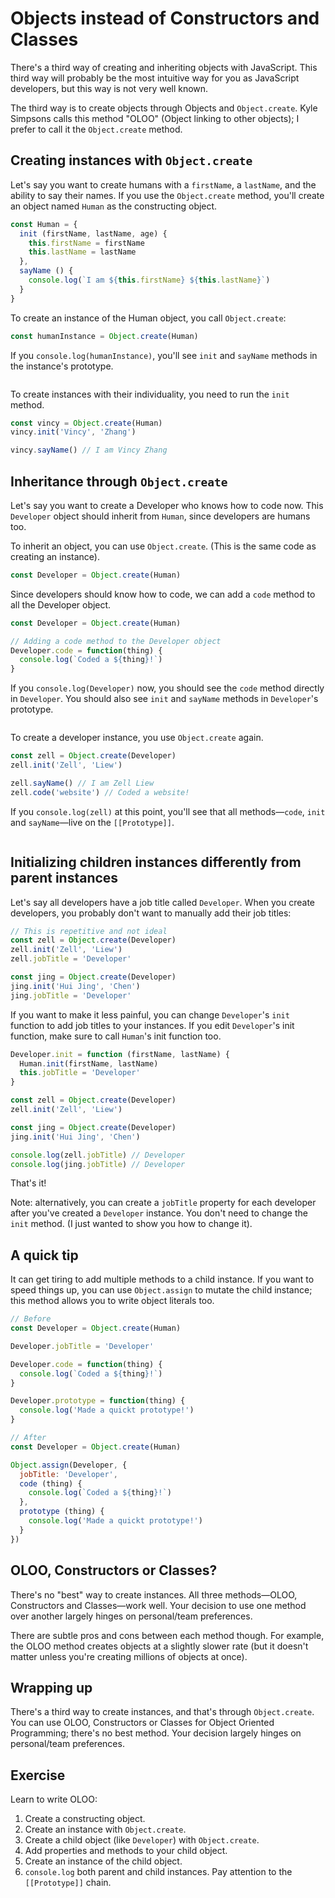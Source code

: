 # Objects instead of Constructors and Classes

There's a third way of creating and inheriting objects with JavaScript. This third way will probably be the most intuitive way for you as JavaScript developers, but this way is not very well known.

The third way is to create objects through Objects and `Object.create`. Kyle Simpsons calls this method "OLOO" (Object linking to other objects); I prefer to call it the `Object.create` method.

## Creating instances with `Object.create`

Let's say you want to create humans with a `firstName`, a `lastName`, and the ability to say their names. If you use the `Object.create` method, you'll create an object named `Human` as the constructing object.

```js
const Human = {
  init (firstName, lastName, age) {
    this.firstName = firstName
    this.lastName = lastName
  },
  sayName () {
    console.log(`I am ${this.firstName} ${this.lastName}`)
  }
}
```

To create an instance of the Human object, you call `Object.create`:

```js
const humanInstance = Object.create(Human)
```

If you `console.log(humanInstance)`, you'll see `init` and `sayName` methods in the instance's prototype.

<figure>
  <img src="/images/2017/" alt="">
  <figcaption></figcaption>
</figure>

To create instances with their individuality, you need to run the `init` method.

```js
const vincy = Object.create(Human)
vincy.init('Vincy', 'Zhang')

vincy.sayName() // I am Vincy Zhang
```

## Inheritance through `Object.create`

Let's say you want to create a Developer who knows how to code now. This `Developer` object should inherit from `Human`, since developers are humans too.

To inherit an object, you can use `Object.create`. (This is the same code as creating an instance).

```js
const Developer = Object.create(Human)
```

Since developers should know how to code, we can add a `code` method to all the Developer object.

```js
const Developer = Object.create(Human)

// Adding a code method to the Developer object
Developer.code = function(thing) {
  console.log(`Coded a ${thing}!`)
}
```

If you `console.log(Developer)` now, you should see the `code` method directly in `Developer`. You should also see `init` and `sayName` methods in `Developer`'s prototype.

<figure>
  <img src="/images/2017/" alt="">
  <figcaption></figcaption>
</figure>

To create a developer instance, you use `Object.create` again.

```js
const zell = Object.create(Developer)
zell.init('Zell', 'Liew')

zell.sayName() // I am Zell Liew
zell.code('website') // Coded a website!
```

If you `console.log(zell)` at this point, you'll see that all methods—`code`, `init` and `sayName`—live on the `[[Prototype]]`.

<figure>
  <img src="/images/2017/" alt="">
  <figcaption></figcaption>
</figure>

## Initializing children instances differently from parent instances

Let's say all developers have a job title called `Developer`. When you create developers, you probably don't want to manually add their job titles:

```js
// This is repetitive and not ideal
const zell = Object.create(Developer)
zell.init('Zell', 'Liew')
zell.jobTitle = 'Developer'

const jing = Object.create(Developer)
jing.init('Hui Jing', 'Chen')
jing.jobTitle = 'Developer'
```

If you want to make it less painful, you can change `Developer`'s `init` function to add job titles to your instances. If you edit `Developer`'s init function, make sure to call `Human`'s init function too.

```js
Developer.init = function (firstName, lastName) {
  Human.init(firstName, lastName)
  this.jobTitle = 'Developer'
}
```

```js
const zell = Object.create(Developer)
zell.init('Zell', 'Liew')

const jing = Object.create(Developer)
jing.init('Hui Jing', 'Chen')

console.log(zell.jobTitle) // Developer
console.log(jing.jobTitle) // Developer
```

That's it!

Note: alternatively, you can create a `jobTitle` property for each developer after you've created a `Developer` instance. You don't need to change the `init` method. (I just wanted to show you how to change it).

## A quick tip

It can get tiring to add multiple methods to a child instance. If you want to speed things up, you can use `Object.assign` to mutate the child instance; this method allows you to write object literals too.

```js
// Before
const Developer = Object.create(Human)

Developer.jobTitle = 'Developer'

Developer.code = function(thing) {
  console.log(`Coded a ${thing}!`)
}

Developer.prototype = function(thing) {
  console.log('Made a quickt prototype!')
}

```

```js
// After
const Developer = Object.create(Human)

Object.assign(Developer, {
  jobTitle: 'Developer',
  code (thing) {
    console.log(`Coded a ${thing}!`)
  },
  prototype (thing) {
    console.log('Made a quickt prototype!')
  }
})
```

## OLOO, Constructors or Classes?

There's no "best" way to create instances. All three methods—OLOO, Constructors and Classes—work well. Your decision to use one method over another largely hinges on personal/team preferences.

There are subtle pros and cons between each method though. For example, the OLOO method creates objects at a slightly slower rate (but it doesn't matter unless you're creating millions of objects at once).

## Wrapping up

There's a third way to create instances, and that's through `Object.create`. You can use OLOO, Constructors or Classes for Object Oriented Programming; there's no best method. Your decision largely hinges on personal/team preferences.

## Exercise

Learn to write OLOO:

1. Create a constructing object.
2. Create an instance with `Object.create`.
3. Create a child object (like `Developer`) with `Object.create`.
4. Add properties and methods to your child object.
5. Create an instance of the child object.
6. `console.log` both parent and child instances. Pay attention to the `[[Prototype]]` chain.
